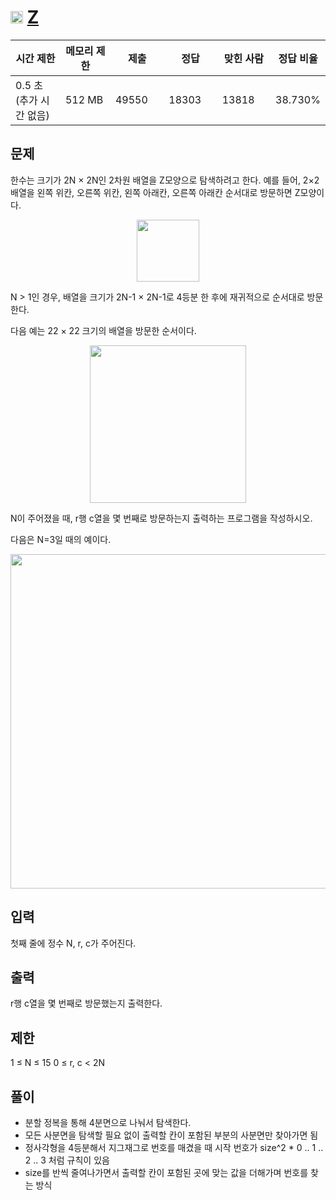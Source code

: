 # <img src="https://d2gd6pc034wcta.cloudfront.net/tier/10.svg" class="solvedac-tier" width = 20> [Z](https://www.acmicpc.net/problem/1074)

<table class="table" id="problem-info"><thead><tr><th style="width:16%;">시간 제한</th><th style="width:16%;">메모리 제한</th><th style="width:17%;">제출</th><th style="width:17%;">정답</th><th style="width:17%;">맞힌 사람</th><th style="width:17%;">정답 비율</th></tr></thead><tbody><tr><td>0.5 초 (추가 시간 없음) </td><td>512 MB</td><td>49550</td><td>18303</td><td>13818</td><td>38.730%</td></tr></tbody></table>

## 문제
한수는 크기가 2N × 2N인 2차원 배열을 Z모양으로 탐색하려고 한다. 예를 들어, 2×2배열을 왼쪽 위칸, 오른쪽 위칸, 왼쪽 아래칸, 오른쪽 아래칸 순서대로 방문하면 Z모양이다.

<p align = "center">
  <img alt="" src="https://upload.acmicpc.net/21c73b56-5a91-43aa-b71f-9b74925c0adc/-/preview/" style="width: 100px; height: 99px;">
</p>

N > 1인 경우, 배열을 크기가 2N-1 × 2N-1로 4등분 한 후에 재귀적으로 순서대로 방문한다.

다음 예는 22 × 22 크기의 배열을 방문한 순서이다.

<p align = "center">
  <img alt="" src="https://upload.acmicpc.net/adc7cfae-e84d-4d5c-af8e-ee011f8fff8f/-/preview/" style="width: 250px; height: 252px;">
</p>


N이 주어졌을 때, r행 c열을 몇 번째로 방문하는지 출력하는 프로그램을 작성하시오.

다음은 N=3일 때의 예이다.

<p align = "center">
  <img alt="" src="https://upload.acmicpc.net/d3e84bb7-9424-4764-ad3a-811e7fcbd53f/-/preview/" style="width: 533px; height: 535px;">
</p>

## 입력
첫째 줄에 정수 N, r, c가 주어진다.

## 출력
r행 c열을 몇 번째로 방문했는지 출력한다.

## 제한
1 ≤ N ≤ 15
0 ≤ r, c < 2N

## 풀이
- 분할 정복을 통해 4분면으로 나눠서 탐색한다.
- 모든 사분면을 탐색할 필요 없이 출력할 칸이 포함된 부분의 사분면만 찾아가면 됨
- 정사각형을 4등분해서 지그재그로 번호를 매겼을 때 시작 번호가 size^2 * 0 .. 1 .. 2 .. 3 처럼 규칙이 있음
- size를 반씩 줄여나가면서 출력할 칸이 포함된 곳에 맞는 값을 더해가며 번호를 찾는 방식
